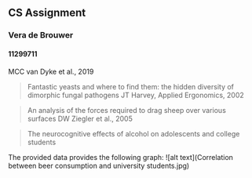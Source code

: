 ## CS Assignment
### Vera de Brouwer
#### 11299711


MCC van Dyke et al., 2019

> Fantastic yeasts and where to find them: the hidden diversity of dimorphic fungal pathogens
JT Harvey, Applied Ergonomics, 2002 

>An analysis of the forces required to drag sheep over various surfaces
DW Ziegler et al., 2005

>The neurocognitive effects of alcohol on adolescents and college students

The provided data provides the following graph:
![alt text](Correlation between beer consumption and university students.jpg)
